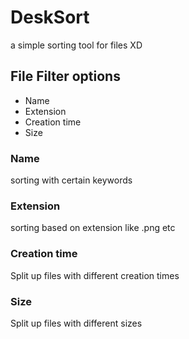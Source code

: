 # DeskSort
a simple sorting tool for files XD

## File Filter options

- Name
- Extension
- Creation time
- Size

### Name
sorting with certain keywords

### Extension
sorting based on extension like .png etc

### Creation time
Split up files with different creation times

### Size
Split up files with different sizes
